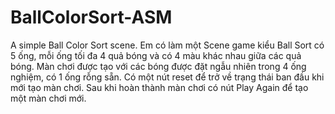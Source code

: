 # BallColorSort-ASM
A simple Ball Color Sort scene.
Em có làm một Scene game kiểu Ball Sort có 5 ống, mỗi ống tối đa 4 quả bóng và có 4 màu khác nhau giữa các quả bóng.
Màn chơi được tạo với các bóng được đặt ngẫu nhiên trong 4 ống nghiệm, có 1 ống rỗng sẵn.
Có một nút reset để trở về trạng thái ban đầu khi mới tạo màn chơi.
Sau khi hoàn thành màn chơi có nút Play Again để tạo một màn chơi mới.
